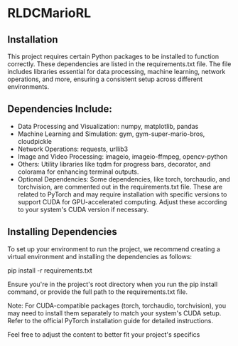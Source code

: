 # RLDCMarioRL

## Installation
This project requires certain Python packages to be installed to function correctly. These dependencies are listed in the requirements.txt file. The file includes libraries essential for data processing, machine learning, network operations, and more, ensuring a consistent setup across different environments.

## Dependencies Include:
- Data Processing and Visualization: numpy, matplotlib, pandas
- Machine Learning and Simulation: gym, gym-super-mario-bros, cloudpickle
- Network Operations: requests, urllib3
- Image and Video Processing: imageio, imageio-ffmpeg, opencv-python
- Others: Utility libraries like tqdm for progress bars, decorator, and colorama for enhancing terminal outputs.
- Optional Dependencies:
  Some dependencies, like torch, torchaudio, and torchvision, are commented out in the requirements.txt file. These are related to PyTorch and may require installation with specific versions to support CUDA for GPU-accelerated computing. Adjust these according to your system's CUDA version if necessary.

## Installing Dependencies
To set up your environment to run the project, we recommend creating a virtual environment and installing the dependencies as follows:

pip install -r requirements.txt

Ensure you're in the project's root directory when you run the pip install command, or provide the full path to the requirements.txt file.

Note: For CUDA-compatible packages (torch, torchaudio, torchvision), you may need to install them separately to match your system's CUDA setup. Refer to the official PyTorch installation guide for detailed instructions.

Feel free to adjust the content to better fit your project's specifics
